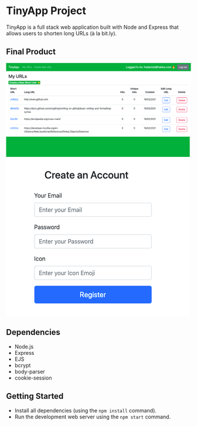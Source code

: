 # TinyApp Project

TinyApp is a full stack web application built with Node and Express that allows users to shorten long URLs (à la bit.ly).

## Final Product

!["Screenshot of a user's URLs page"](https://github.com/MagicMark5/tinyapp/blob/master/docs/urls_page.png?raw=true)
!["Screenshot of the register form"](https://github.com/MagicMark5/tinyapp/blob/master/docs/register_page.png?raw=true)

## Dependencies

- Node.js
- Express
- EJS
- bcrypt
- body-parser
- cookie-session

## Getting Started

- Install all dependencies (using the `npm install` command).
- Run the development web server using the `npm start` command.